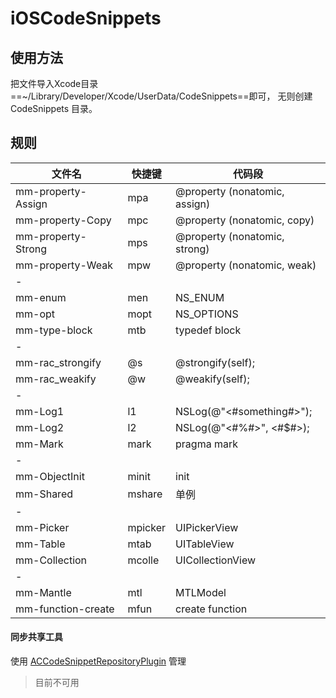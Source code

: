 # iOSCodeSnippets


## 使用方法
把文件导入Xcode目录 ==~/Library/Developer/Xcode/UserData/CodeSnippets==即可，
无则创建 CodeSnippets 目录。

## 规则


文件名 | 快捷键 | 代码段
----|------|----
mm-property-Assign| mpa |  @property (nonatomic, assign)
mm-property-Copy| mpc |  @property (nonatomic, copy)
mm-property-Strong| mps |  @property (nonatomic, strong)
mm-property-Weak| mpw |  @property (nonatomic, weak)
-||
mm-enum| men |  NS_ENUM
mm-opt| mopt |  NS_OPTIONS
mm-type-block| mtb |  typedef block
-||
mm-rac_strongify| @s |  @strongify(self);
mm-rac_weakify| @w |  @weakify(self);
-||
mm-Log1| l1 |  NSLog(@"<#something#>");
mm-Log2| l2 |  NSLog(@"<#%#>", <#$#>);
mm-Mark| mark |  pragma mark
-||
mm-ObjectInit| minit |  init
mm-Shared| mshare |  单例
-||
mm-Picker| mpicker |  UIPickerView
mm-Table| mtab |  UITableView
mm-Collection| mcolle |  UICollectionView
-||
mm-Mantle| mtl |  MTLModel
mm-function-create| mfun |  create function


#### 同步共享工具
使用 [ACCodeSnippetRepositoryPlugin](https://github.com/acoomans/ACCodeSnippetRepositoryPlugin) 管理
> 目前不可用